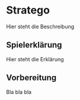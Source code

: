 # Stratego
Hier steht die Beschreibung

## Spielerklärung
Hier steht die Erklärung

## Vorbereitung
Bla bla bla